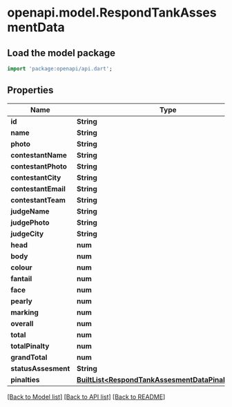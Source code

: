 # openapi.model.RespondTankAssesmentData

## Load the model package
```dart
import 'package:openapi/api.dart';
```

## Properties
Name | Type | Description | Notes
------------ | ------------- | ------------- | -------------
**id** | **String** |  | [optional] 
**name** | **String** |  | [optional] 
**photo** | **String** |  | [optional] 
**contestantName** | **String** |  | [optional] 
**contestantPhoto** | **String** |  | [optional] 
**contestantCity** | **String** |  | [optional] 
**contestantEmail** | **String** |  | [optional] 
**contestantTeam** | **String** |  | [optional] 
**judgeName** | **String** |  | [optional] 
**judgePhoto** | **String** |  | [optional] 
**judgeCity** | **String** |  | [optional] 
**head** | **num** |  | [optional] 
**body** | **num** |  | [optional] 
**colour** | **num** |  | [optional] 
**fantail** | **num** |  | [optional] 
**face** | **num** |  | [optional] 
**pearly** | **num** |  | [optional] 
**marking** | **num** |  | [optional] 
**overall** | **num** |  | [optional] 
**total** | **num** |  | [optional] 
**totalPinalty** | **num** |  | [optional] 
**grandTotal** | **num** |  | [optional] 
**statusAssesment** | **String** |  | [optional] 
**pinalties** | [**BuiltList&lt;RespondTankAssesmentDataPinaltiesInner&gt;**](RespondTankAssesmentDataPinaltiesInner.md) |  | [optional] 

[[Back to Model list]](../README.md#documentation-for-models) [[Back to API list]](../README.md#documentation-for-api-endpoints) [[Back to README]](../README.md)


